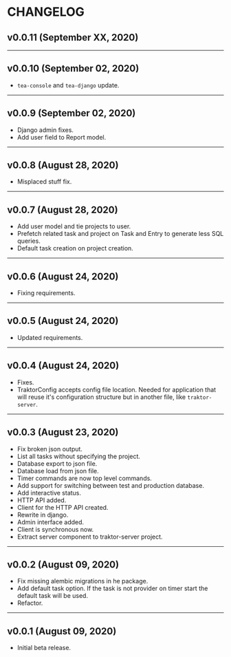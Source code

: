 # CHANGELOG


## v0.0.11 (September XX, 2020)


---


## v0.0.10 (September 02, 2020)

- `tea-console` and `tea-django` update.


---


## v0.0.9 (September 02, 2020)

- Django admin fixes.
- Add user field to Report model.


---


## v0.0.8 (August 28, 2020)

- Misplaced stuff fix.


---


## v0.0.7 (August 28, 2020)

- Add user model and tie projects to user.
- Prefetch related task and project on Task and Entry to generate less SQL
  queries.
- Default task creation on project creation.


---


## v0.0.6 (August 24, 2020)

- Fixing requirements.


---


## v0.0.5 (August 24, 2020)

- Updated requirements.


---


## v0.0.4 (August 24, 2020)

- Fixes.
- TraktorConfig accepts config file location. Needed for application that
  will reuse it's configuration structure but in another file, like
  `traktor-server`.


---


## v0.0.3 (August 23, 2020)

- Fix broken json output.
- List all tasks without specifying the project.
- Database export to json file.
- Database load from json file.
- Timer commands are now top level commands.
- Add support for switching between test and production database.
- Add interactive status.
- HTTP API added.
- Client for the HTTP API created.
- Rewrite in django.
- Admin interface added.
- Client is synchronous now.
- Extract server component to traktor-server project.


---


## v0.0.2 (August 09, 2020)

- Fix missing alembic migrations in he package.
- Add default task option. If the task is not provider on timer start the
  default task will be used.
- Refactor.


---


## v0.0.1 (August 09, 2020)

- Initial beta release. 
